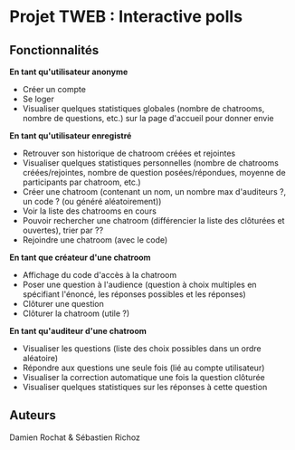 # Projet TWEB : Interactive polls

## Fonctionnalités

**En tant qu'utilisateur anonyme**

- Créer un compte
- Se loger
- Visualiser quelques statistiques globales (nombre de chatrooms, nombre de questions, etc.) sur la page d'accueil pour donner envie

**En tant qu'utilisateur enregistré**

- Retrouver son historique de chatroom créées et rejointes
- Visualiser quelques statistiques personnelles (nombre de chatrooms créées/rejointes, nombre de question posées/répondues, moyenne de participants par chatroom, etc.)
- Créer une chatroom (contenant un nom, un nombre max d'auditeurs ?, un code ? (ou généré aléatoirement))
- Voir la liste des chatrooms en cours
- Pouvoir rechercher une chatroom (différencier la liste des clôturées et ouvertes), trier par ??
- Rejoindre une chatroom (avec le code)

**En tant que créateur d'une chatroom**

- Affichage du code d'accès à la chatroom
- Poser une question à l'audience (question à choix multiples en spécifiant l'énoncé, les réponses possibles et les réponses)
- Clôturer une question
- Clôturer la chatroom (utile ?)

**En tant qu'auditeur d'une chatroom**

- Visualiser les questions (liste des choix possibles dans un ordre aléatoire)
- Répondre aux questions une seule fois (lié au compte utilisateur)
- Visualiser la correction automatique une fois la question clôturée
- Visualiser quelques statistiques sur les réponses à cette question

## Auteurs

Damien Rochat & Sébastien Richoz
